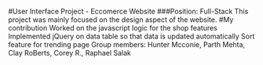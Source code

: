 #User Interface Project - Eccomerce Website
###Position: Full-Stack
This project was mainly focused on the design aspect of the website.
#My contribution
Worked on the javascript logic for the shop features
Implemented jQuery on data table so that data is updated automatically
Sort feature for trending page
Group members: Hunter Mcconie, Parth Mehta, Clay RoBerts, Corey R., Raphael Salak
